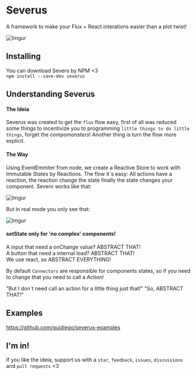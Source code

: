 # Severus
A framework to make your Flux + React interations easier than a plot twist!  

![Imgur](http://i.imgur.com/htYxR8P.gif)  

## Installing

You can download Severo by NPM <3  
`npm install --save-dev severus`

## Understanding Severus

#### The Ideia
Severus was created to get the `flux` flow easy, first of all was reduced some things to incentivize you to programming `little things to do little things`, forget the *compomonsters*! Another thing is turn the flow more explicit.

#### The Way
Using EventEmmiter from node, we create a Reactive Store to work with Immutable States by Reactions. The flow it`s easy: All actions have a reaction, the reaction change the state finally the state changes your component. Severo works like that:  

![Imgur](http://i.imgur.com/XKMTOQ3.png)  

But in real mode you only see that:  

![Imgur](http://i.imgur.com/9lCHPCh.png)


#### setState only for 'no complex' components!
A input that need a onChange value? ABSTRACT THAT!  
A button that need a internal load? ABSTRACT THAT!  
We use react, so ABSTRACT EVERYTHING!

By default `Connectors` are responsible for components states, so if you need to change that you need to call a Action! 

"But I don`t need call an action for a little thing just that!"
"So, ABSTRACT THAT!"

## Examples
https://github.com/guidiego/severus-examples

## I'm in!
If you like the ideia, support us with a `star`, `feedback`, `issues`, `discussions` and `pull requests` <3
